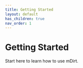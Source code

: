 ```yaml
---
title: Getting Started
layout: default
has_children: true
nav_order: 1
---
```


# Getting Started

Start here to learn how to use mDirt.
